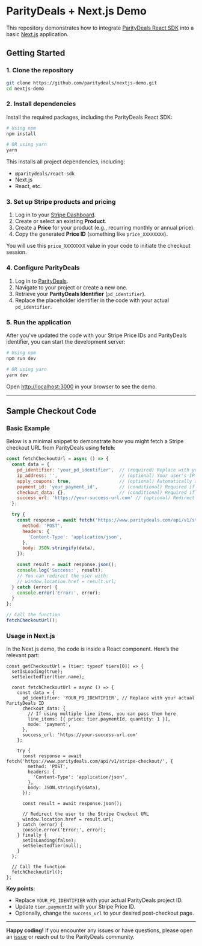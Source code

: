 # ParityDeals + Next.js Demo

This repository demonstrates how to integrate [ParityDeals React SDK](https://www.npmjs.com/package/@paritydeals/react-sdk) into a basic [Next.js](https://nextjs.org/) application.

## Getting Started

### 1. Clone the repository

```bash
git clone https://github.com/paritydeals/nextjs-demo.git
cd nextjs-demo
```

### 2. Install dependencies

Install the required packages, including the ParityDeals React SDK:

```bash
# Using npm
npm install

# OR using yarn
yarn
```

This installs all project dependencies, including:

- `@paritydeals/react-sdk`
- Next.js
- React, etc.

### 3. Set up Stripe products and pricing

1. Log in to your [Stripe Dashboard](https://dashboard.stripe.com/).
2. Create or select an existing **Product**.
3. Create a **Price** for your product (e.g., recurring monthly or annual price).
4. Copy the generated **Price ID** (something like `price_XXXXXXXX`).

You will use this `price_XXXXXXXX` value in your code to initiate the checkout session.

### 4. Configure ParityDeals

1. Log in to [ParityDeals](https://paritydeals.com/).
2. Navigate to your project or create a new one.
3. Retrieve your **ParityDeals Identifier** (`pd_identifier`). 
4. Replace the placeholder identifier in the code with your actual `pd_identifier`.

### 5. Run the application

After you've updated the code with your Stripe Price IDs and ParityDeals identifier, you can start the development server:

```bash
# Using npm
npm run dev

# OR using yarn
yarn dev
```

Open [http://localhost:3000](http://localhost:3000) in your browser to see the demo.

---

## Sample Checkout Code

### Basic Example

Below is a minimal snippet to demonstrate how you might fetch a Stripe checkout URL from ParityDeals using **fetch**:

```js
const fetchCheckoutUrl = async () => {
  const data = {
    pd_identifier: 'your_pd_identifier',  // (required) Replace with your actual pd_identifier
    ip_address: '',                       // (optional) Your user's IP address
    apply_coupons: true,                  // (optional) Automatically apply coupons if available
    payment_id: 'your_payment_id',        // (conditional) Required if checkout_data is not provided
    checkout_data: {},                    // (conditional) Required if payment_id is not provided
    success_url: 'https://your-success-url.com' // (optional) Redirect URL after successful payment
  };

  try {
    const response = await fetch('https://www.paritydeals.com/api/v1/stripe-checkout/', {
      method: 'POST',
      headers: {
        'Content-Type': 'application/json',
      },
      body: JSON.stringify(data),
    });

    const result = await response.json();
    console.log('Success:', result);
    // You can redirect the user with:
    // window.location.href = result.url;
  } catch (error) {
    console.error('Error:', error);
  }
};

// Call the function
fetchCheckoutUrl();
```

### Usage in Next.js

In the Next.js demo, the code is inside a React component. Here’s the relevant part:

```tsx
const getCheckoutUrl = (tier: typeof tiers[0]) => {
  setIsLoading(true);
  setSelectedTier(tier.name);

  const fetchCheckoutUrl = async () => {
    const data = {
      pd_identifier: 'YOUR_PD_IDENTIFIER', // Replace with your actual ParityDeals ID
      checkout_data: {
        // If using multiple line items, you can pass them here
        line_items: [{ price: tier.paymentId, quantity: 1 }],
        mode: 'payment',
      },
      success_url: 'https://your-success-url.com'
    };

    try {
      const response = await fetch('https://www.paritydeals.com/api/v1/stripe-checkout/', {
        method: 'POST',
        headers: {
          'Content-Type': 'application/json',
        },
        body: JSON.stringify(data),
      });

      const result = await response.json();

      // Redirect the user to the Stripe Checkout URL
      window.location.href = result.url;
    } catch (error) {
      console.error('Error:', error);
    } finally {
      setIsLoading(false);
      setSelectedTier(null);
    }
  };

  // Call the function
  fetchCheckoutUrl();
};
```

**Key points**:

- Replace `YOUR_PD_IDENTIFIER` with your actual ParityDeals project ID.
- Update `tier.paymentId` with your Stripe Price ID.
- Optionally, change the `success_url` to your desired post-checkout page.

---

**Happy coding!** If you encounter any issues or have questions, please open an [issue](https://github.com/YourUsername/paritydeals-nextjs-demo/issues) or reach out to the ParityDeals community.
